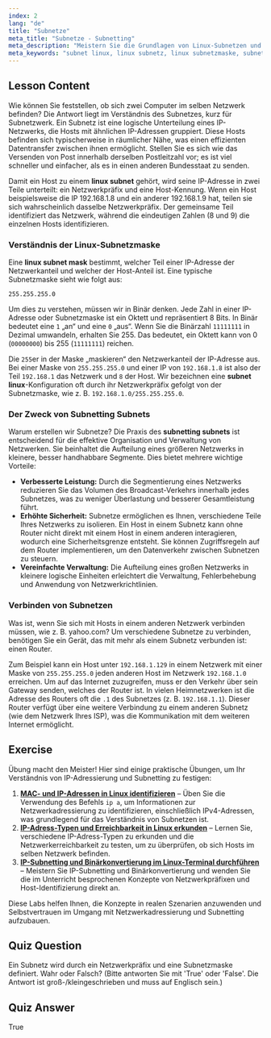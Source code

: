 ```yaml
---
index: 2
lang: "de"
title: "Subnetze"
meta_title: "Subnetze - Subnetting"
meta_description: "Meistern Sie die Grundlagen von Linux-Subnetzen und Subnetzmasken. Dieser Leitfaden erklärt Subnetting, Subnetze, Netzwerkpräfixe und wie man die Netzwerksegmentierung in einer Subnetz-Linux-Umgebung verwaltet."
meta_keywords: "subnet linux, linux subnetz, linux subnetzmaske, subnetting subnetze, subnetze, subnetzmaske, netzwerkpräfix, Linux-Netzwerk, IP-Adresse"
---
```


## Lesson Content

Wie können Sie feststellen, ob sich zwei Computer im selben Netzwerk befinden? Die Antwort liegt im Verständnis des Subnetzes, kurz für Subnetzwerk. Ein Subnetz ist eine logische Unterteilung eines IP-Netzwerks, die Hosts mit ähnlichen IP-Adressen gruppiert. Diese Hosts befinden sich typischerweise in räumlicher Nähe, was einen effizienten Datentransfer zwischen ihnen ermöglicht. Stellen Sie es sich wie das Versenden von Post innerhalb derselben Postleitzahl vor; es ist viel schneller und einfacher, als es in einen anderen Bundesstaat zu senden.

Damit ein Host zu einem **linux subnet** gehört, wird seine IP-Adresse in zwei Teile unterteilt: ein Netzwerkpräfix und eine Host-Kennung. Wenn ein Host beispielsweise die IP 192.168.1.8 und ein anderer 192.168.1.9 hat, teilen sie sich wahrscheinlich dasselbe Netzwerkpräfix. Der gemeinsame Teil identifiziert das Netzwerk, während die eindeutigen Zahlen (8 und 9) die einzelnen Hosts identifizieren.

### Verständnis der Linux-Subnetzmaske

Eine **linux subnet mask** bestimmt, welcher Teil einer IP-Adresse der Netzwerkanteil und welcher der Host-Anteil ist. Eine typische Subnetzmaske sieht wie folgt aus:

```plaintext
255.255.255.0
```

Um dies zu verstehen, müssen wir in Binär denken. Jede Zahl in einer IP-Adresse oder Subnetzmaske ist ein Oktett und repräsentiert 8 Bits. In Binär bedeutet eine `1` „an“ und eine `0` „aus“. Wenn Sie die Binärzahl `11111111` in Dezimal umwandeln, erhalten Sie 255. Das bedeutet, ein Oktett kann von 0 (`00000000`) bis 255 (`11111111`) reichen.

Die `255`er in der Maske „maskieren“ den Netzwerkanteil der IP-Adresse aus. Bei einer Maske von `255.255.255.0` und einer IP von `192.168.1.8` ist also der Teil `192.168.1` das Netzwerk und `8` der Host. Wir bezeichnen eine **subnet linux**-Konfiguration oft durch ihr Netzwerkpräfix gefolgt von der Subnetzmaske, wie z. B. `192.168.1.0/255.255.255.0`.

### Der Zweck von Subnetting Subnets

Warum erstellen wir Subnetze? Die Praxis des **subnetting subnets** ist entscheidend für die effektive Organisation und Verwaltung von Netzwerken. Sie beinhaltet die Aufteilung eines größeren Netzwerks in kleinere, besser handhabbare Segmente. Dies bietet mehrere wichtige Vorteile:

- **Verbesserte Leistung:** Durch die Segmentierung eines Netzwerks reduzieren Sie das Volumen des Broadcast-Verkehrs innerhalb jedes Subnetzes, was zu weniger Überlastung und besserer Gesamtleistung führt.
- **Erhöhte Sicherheit:** Subnetze ermöglichen es Ihnen, verschiedene Teile Ihres Netzwerks zu isolieren. Ein Host in einem Subnetz kann ohne Router nicht direkt mit einem Host in einem anderen interagieren, wodurch eine Sicherheitsgrenze entsteht. Sie können Zugriffsregeln auf dem Router implementieren, um den Datenverkehr zwischen Subnetzen zu steuern.
- **Vereinfachte Verwaltung:** Die Aufteilung eines großen Netzwerks in kleinere logische Einheiten erleichtert die Verwaltung, Fehlerbehebung und Anwendung von Netzwerkrichtlinien.

### Verbinden von Subnetzen

Was ist, wenn Sie sich mit Hosts in einem anderen Netzwerk verbinden müssen, wie z. B. yahoo.com? Um verschiedene Subnetze zu verbinden, benötigen Sie ein Gerät, das mit mehr als einem Subnetz verbunden ist: einen Router.

Zum Beispiel kann ein Host unter `192.168.1.129` in einem Netzwerk mit einer Maske von `255.255.255.0` jeden anderen Host im Netzwerk `192.168.1.0` erreichen. Um auf das Internet zuzugreifen, muss er den Verkehr über sein Gateway senden, welches der Router ist. In vielen Heimnetzwerken ist die Adresse des Routers oft die `.1` des Subnetzes (z. B. `192.168.1.1`). Dieser Router verfügt über eine weitere Verbindung zu einem anderen Subnetz (wie dem Netzwerk Ihres ISP), was die Kommunikation mit dem weiteren Internet ermöglicht.

## Exercise

Übung macht den Meister! Hier sind einige praktische Übungen, um Ihr Verständnis von IP-Adressierung und Subnetting zu festigen:

1.  **[MAC- und IP-Adressen in Linux identifizieren](https://labex.io/de/labs/comptia-identify-mac-and-ip-addresses-in-linux-592731)** – Üben Sie die Verwendung des Befehls `ip a`, um Informationen zur Netzwerkadressierung zu identifizieren, einschließlich IPv4-Adressen, was grundlegend für das Verständnis von Subnetzen ist.
2.  **[IP-Adress-Typen und Erreichbarkeit in Linux erkunden](https://labex.io/de/labs/comptia-explore-ip-address-types-and-reachability-in-linux-592780)** – Lernen Sie, verschiedene IP-Adress-Typen zu erkunden und die Netzwerkerreichbarkeit zu testen, um zu überprüfen, ob sich Hosts im selben Netzwerk befinden.
3.  **[IP-Subnetting und Binärkonvertierung im Linux-Terminal durchführen](https://labex.io/de/labs/comptia-perform-ip-subnetting-and-binary-conversion-in-the-linux-terminal-592782)** – Meistern Sie IP-Subnetting und Binärkonvertierung und wenden Sie die im Unterricht besprochenen Konzepte von Netzwerkpräfixen und Host-Identifizierung direkt an.

Diese Labs helfen Ihnen, die Konzepte in realen Szenarien anzuwenden und Selbstvertrauen im Umgang mit Netzwerkadressierung und Subnetting aufzubauen.

## Quiz Question

Ein Subnetz wird durch ein Netzwerkpräfix und eine Subnetzmaske definiert. Wahr oder Falsch? (Bitte antworten Sie mit 'True' oder 'False'. Die Antwort ist groß-/kleingeschrieben und muss auf Englisch sein.)

## Quiz Answer

True
